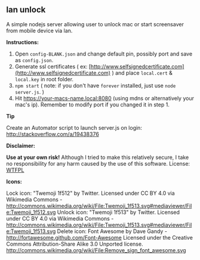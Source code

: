 ## lan unlock

A simple nodejs server allowing user to unlock mac or start screensaver from mobile device via lan.

**Instructions:**

1. Open `config-BLANK.json` and change default pin, possibly port and save as `config.json`.
2. Generate ssl certificates ( ex: [http://www.selfsignedcertificate.com](http://www.selfsignedcertificate.com) ) and place `local.cert` & `local.key` in root folder.
3. `npm start` ( note: if you don't have `forever` installed, just use `node server.js`. )
4. Hit https://your-macs-name.local:8080 (using mdns or alternatively your mac's ip). Remember to modify port if you changed it in step 1.


**Tip**

Create an Automator script to launch server.js on login: http://stackoverflow.com/a/19438376


**Disclaimer:**

**Use at your own risk!** Although I tried to make this relatively secure, I take no responsibility for any harm caused by the use of this software.
License: [WTFPL](http://www.wtfpl.net/)


**Icons:**

Lock icon: "Twemoji 1f512" by Twitter. Licensed under CC BY 4.0 via Wikimedia Commons - http://commons.wikimedia.org/wiki/File:Twemoji_1f513.svg#mediaviewer/File:Twemoji_1f512.svg
Unlock icon: "Twemoji 1f513" by Twitter. Licensed under CC BY 4.0 via Wikimedia Commons - http://commons.wikimedia.org/wiki/File:Twemoji_1f513.svg#mediaviewer/File:Twemoji_1f513.svg
Delete icon: Font Awesome by Dave Gandy - http://fortawesome.github.com/Font-Awesome
Licensed under the Creative Commons Attribution-Share Alike 3.0 Unported license.
http://commons.wikimedia.org/wiki/File:Remove_sign_font_awesome.svg
